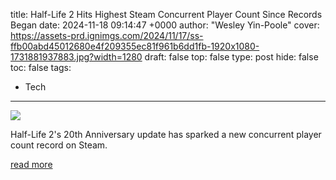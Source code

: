 title: Half-Life 2 Hits Highest Steam Concurrent Player Count Since Records Began
date: 2024-11-18 09:14:47 +0000
author: "Wesley Yin-Poole"
cover: https://assets-prd.ignimgs.com/2024/11/17/ss-ffb00abd45012680e4f209355ec81f961b6dd1fb-1920x1080-1731881937883.jpg?width=1280
draft: false
top: false
type: post
hide: false
toc: false
tags:
  - Tech
---

![](https://assets-prd.ignimgs.com/2024/11/17/ss-ffb00abd45012680e4f209355ec81f961b6dd1fb-1920x1080-1731881937883.jpg?width=1280)

Half-Life 2's 20th Anniversary update has sparked a new concurrent player count record on Steam.

[read more](https://www.ign.com/articles/half-life-2-hits-highest-steam-concurrent-player-count-since-records-began)
